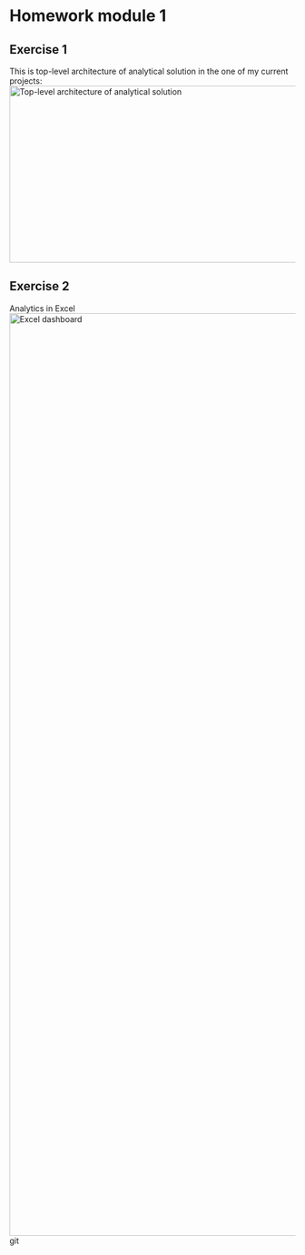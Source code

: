 #  Homework module 1
## Exercise 1
This is top-level architecture of analytical solution in the one of my current projects:
<image src="https://github.com/vkpichugina/datalearn/blob/main/DE101/Module01/Architecture.png" alt="Top-level architecture of analytical solution" height=311 width=525>
## Exercise 2
Analytics in Excel
<image src="https://github.com/vkpichugina/datalearn/blob/main/DE101/Module01/Dashboard%20Superstore.png?raw=true" alt="Excel dashboard" height=1622  width=3172>git 